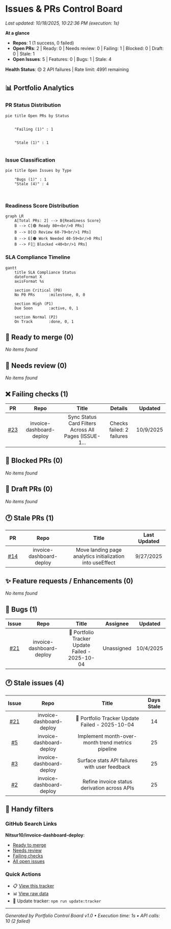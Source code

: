 <!-- tracker:summary:start -->
# Issues & PRs Control Board

_Last updated: 10/18/2025, 10:22:36 PM (execution: 1s)_

**At a glance**
- **Repos**: 1 (1 success, 0 failed)
- **Open PRs**: 2 | Ready: 0 | Needs review: 0 | Failing: 1 | Blocked: 0 | Draft: 0 | Stale: 1
- **Open Issues**: 5 | Features: 0 | Bugs: 1 | Stale: 4

**Health Status**: 🟡 2 API failures | Rate limit: 4991 remaining
<!-- tracker:summary:end -->

<!-- tracker:charts:start -->
## 📊 Portfolio Analytics

### PR Status Distribution
```mermaid
pie title Open PRs by Status
    
    
    "Failing (1)" : 1
    
    
    "Stale (1)" : 1
    
```

### Issue Classification
```mermaid
pie title Open Issues by Type
    
    "Bugs (1)" : 1
    "Stale (4)" : 4
    
    
```

### Readiness Score Distribution
```mermaid
graph LR
    A[Total PRs: 2] --> B{Readiness Score}
    B --> C[🟢 Ready 80+<br/>0 PRs]
    B --> D[🟡 Review 60-79<br/>1 PRs]
    B --> E[🟠 Work Needed 40-59<br/>0 PRs]
    B --> F[🔴 Blocked <40<br/>1 PRs]
```

### SLA Compliance Timeline
```mermaid
gantt
    title SLA Compliance Status
    dateFormat X
    axisFormat %s

    section Critical (P0)
    No P0 PRs      :milestone, 0, 0

    section High (P1)
    Due Soon       :active, 0, 1

    section Normal (P2)
    On Track       :done, 0, 1
```
<!-- tracker:charts:end -->

<!-- tracker:ready:start -->
## 🚀 Ready to merge (0)

_No items found_

<!-- tracker:ready:end -->

<!-- tracker:needsreview:start -->
## 👀 Needs review (0)

_No items found_

<!-- tracker:needsreview:end -->

<!-- tracker:failing:start -->
## ❌ Failing checks (1)

| PR | Repo | Title | Details | Updated |
|:-:|:---:|:----:|:------:|:------:|
| [#23](https://github.com/Nitsur10/invoice-dashboard-deploy/pull/23) | invoice-dashboard-deploy | Sync Status Card Filters Across All Pages (ISSUE-1... | Checks failed: 2 failures | 10/9/2025 |

<!-- tracker:failing:end -->

<!-- tracker:blocked:start -->
## 🚫 Blocked PRs (0)

_No items found_

<!-- tracker:blocked:end -->

<!-- tracker:draft:start -->
## 📝 Draft PRs (0)

_No items found_

<!-- tracker:draft:end -->

<!-- tracker:staleprs:start -->
## 🕐 Stale PRs (1)

| PR | Repo | Title | Last Updated |
|:-:|:---:|:----:|:-----------:|
| [#14](https://github.com/Nitsur10/invoice-dashboard-deploy/pull/14) | invoice-dashboard-deploy | Move landing page analytics initialization into useEffect | 9/27/2025 |

<!-- tracker:staleprs:end -->

<!-- tracker:features:start -->
## ✨ Feature requests / Enhancements (0)

_No items found_

<!-- tracker:features:end -->

<!-- tracker:bugs:start -->
## 🐛 Bugs (1)

| Issue | Repo | Title | Assignee | Updated |
|:----:|:---:|:----:|:-------:|:------:|
| [#21](https://github.com/Nitsur10/invoice-dashboard-deploy/issues/21) | invoice-dashboard-deploy | 🚨 Portfolio Tracker Update Failed - 2025-10-04 | Unassigned | 10/4/2025 |

<!-- tracker:bugs:end -->

<!-- tracker:staleissues:start -->
## 🕐 Stale issues (4)

| Issue | Repo | Title | Days Stale |
|:----:|:---:|:----:|:---------:|
| [#21](https://github.com/Nitsur10/invoice-dashboard-deploy/issues/21) | invoice-dashboard-deploy | 🚨 Portfolio Tracker Update Failed - 2025-10-04 | 14 |
| [#5](https://github.com/Nitsur10/invoice-dashboard-deploy/issues/5) | invoice-dashboard-deploy | Implement month-over-month trend metrics pipeline | 25 |
| [#3](https://github.com/Nitsur10/invoice-dashboard-deploy/issues/3) | invoice-dashboard-deploy | Surface stats API failures with user feedback | 25 |
| [#2](https://github.com/Nitsur10/invoice-dashboard-deploy/issues/2) | invoice-dashboard-deploy | Refine invoice status derivation across APIs | 25 |

<!-- tracker:staleissues:end -->

<!-- tracker:links:start -->
## 🔗 Handy filters

### GitHub Search Links

**Nitsur10/invoice-dashboard-deploy**:
- [Ready to merge](https://github.com/Nitsur10/invoice-dashboard-deploy/pulls?q=is%3Apr+is%3Aopen+review%3Aapproved+status%3Asuccess+-is%3Adraft)
- [Needs review](https://github.com/Nitsur10/invoice-dashboard-deploy/pulls?q=is%3Apr+is%3Aopen+-review%3Aapproved+-is%3Adraft)
- [Failing checks](https://github.com/Nitsur10/invoice-dashboard-deploy/pulls?q=is%3Apr+is%3Aopen+status%3Afailure)
- [All open issues](https://github.com/Nitsur10/invoice-dashboard-deploy/issues?q=is%3Aissue+is%3Aopen)


### Quick Actions
- 📋 [View this tracker](./tracker.md)
- 📊 [View raw data](./tracker.json)
- 🔄 Update tracker: `npm run update:tracker`
<!-- tracker:links:end -->

---
_Generated by Portfolio Control Board v1.0 • Execution time: 1s • API calls: 10 (2 failed)_
